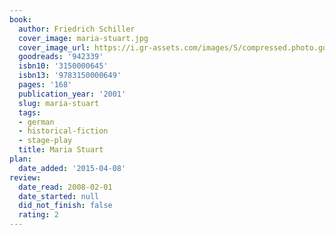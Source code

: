 ```yaml
---
book:
  author: Friedrich Schiller
  cover_image: maria-stuart.jpg
  cover_image_url: https://i.gr-assets.com/images/S/compressed.photo.goodreads.com/books/1179652403l/942339._SY475_.jpg
  goodreads: '942339'
  isbn10: '3150000645'
  isbn13: '9783150000649'
  pages: '168'
  publication_year: '2001'
  slug: maria-stuart
  tags:
  - german
  - historical-fiction
  - stage-play
  title: Maria Stuart
plan:
  date_added: '2015-04-08'
review:
  date_read: 2008-02-01
  date_started: null
  did_not_finish: false
  rating: 2
---
```

